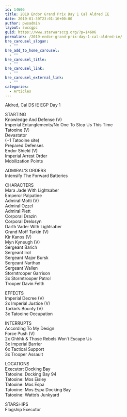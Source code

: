 ```yaml
---
id: 14606
title: 2019 Endor Grand Prix Day 1 Cal Aldred IE
date: 2019-01-30T23:01:16+00:00
author: pwsadmin
layout: swccgpc
guid: https://www.starwarsccg.org/?p=14606
permalink: /2019-endor-grand-prix-day-1-cal-aldred-ie/
bre_carousel_slogan:
  - ""
bre_add_to_home_carousel:
  - ""
bre_carousel_title:
  - ""
bre_carousel_link:
  - ""
bre_carousel_external_link:
  - ""
categories:
  - Articles
---
```

Aldred, Cal DS IE EGP Day 1

STARTING  
Knowledge And Defense (V)  
Imperial Entanglements/No One To Stop Us This Time  
Tatooine (V)  
Devastator  
(+1 Tatooine site)  
Prepared Defenses  
Endor Shield (V)  
Imperial Arrest Order  
Mobilization Points

ADMIRAL’S ORDERS  
Intensify The Forward Batteries

CHARACTERS  
Mara Jade With Lightsaber  
Emperor Palpatine  
Admiral Motti (V)  
Admiral Ozzel  
Admiral Piett  
Corporal Drazin  
Corporal Drelosyn  
Darth Vader With Lightsaber  
Grand Moff Tarkin (V)  
Kir Kanos (V)  
Myn Kyneugh (V)  
Sergeant Barich  
Sergeant Irol  
Sergeant Major Bursk  
Sergeant Narthax  
Sergeant Wallen  
Stormtrooper Garrison  
3x Stormtrooper Patrol  
Trooper Davin Felth

EFFECTS  
Imperial Decree (V)  
2x Imperial Justice (V)  
Tarkin&#8217;s Bounty (V)  
3x Tatooine Occupation

INTERRUPTS  
According To My Design  
Force Push (V)  
2x Ghhhk & Those Rebels Won&#8217;t Escape Us  
3x Imperial Barrier  
6x Tactical Support  
3x Trooper Assault

LOCATIONS  
Executor: Docking Bay  
Tatooine: Docking Bay 94  
Tatooine: Mos Eisley  
Tatooine: Mos Espa  
Tatooine: Mos Espa Docking Bay  
Tatooine: Watto&#8217;s Junkyard

STARSHIPS  
Flagship Executor